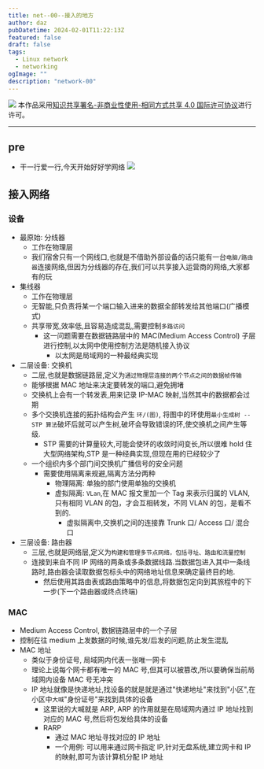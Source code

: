 ```yaml
---
title: net--00--接入的地方
author: daz
pubDatetime: 2024-02-01T11:22:13Z
featured: false
draft: false
tags:
  - Linux network
  - networking
ogImage: ""
description: "network-00"
---
```


![](https://img-blog.csdnimg.cn/img_convert/54e60afdf2764a07539da3136f3ce3e4.png)
本作品采用[知识共享署名-非商业性使用-相同方式共享 4.0 国际许可协议](https://creativecommons.org/licenses/by-nc-sa/4.0/)进行许可。

---

## pre

- 干一行爱一行,今天开始好好学网络
  ![](https://pic1.zhimg.com/80/v2-2d62ba265be486cb94ab531912aa3b9c_1440w.webp)

## 接入网络

### 设备

- 最原始: 分线器
  - 工作在物理层
  - 我们宿舍只有一个网线口,也就是不借助外部设备的话只能有一台`电脑/路由器`连接网络,但因为分线器的存在,我们可以共享接入运营商的网络,大家都有的玩
- 集线器
  - 工作在物理层
  - 无智能,只负责将某一个端口输入进来的数据全部转发给其他端口(广播模式)
  - 共享带宽,效率低,且容易造成混乱,需要控制`多路访问`
    - 这一问题需要在数据链路层中的 MAC(Medium Access Control) 子层进行控制,以太网中使用控制方法是随机接入协议
      - 以太网是局域网的一种最经典实现
- 二层设备: 交换机
  - 二层,也就是数据链路层,定义为`通过物理层连接的两个节点之间的数据帧传输`
  - 能够根据 MAC 地址来决定要转发的端口,避免拥堵
  - 交换机上会有一个转发表,用来记录 IP-MAC 映射,当然其中的数据都会过期
  - 多个交换机连接的拓扑结构会产生 `环/(图)`, 将图中的环使用`最小生成树 -- STP 算法`破坏后就可以产生树,破坏会导致错误的环,使交换机之间产生等级.
    - STP 需要的计算量较大,可能会使环的收敛时间变长,所以很难 hold 住大型网络架构,STP 是一种经典实现,但现在用的已经较少了
  - 一个组织内多个部门间交换机广播信号的安全问题
    - 需要使用隔离来规避,隔离方法分两种
      - 物理隔离: 单独的部门使用单独的交换机
      - 虚拟隔离: `VLan`,在 MAC 报文里加一个 Tag 来表示归属的 VLAN,只有相同 VLAN 的包，才会互相转发，不同 VLAN 的包，是看不到的.
        - 虚拟隔离中,交换机之间的连接靠 Trunk 口/ Access 口/ 混合口
- 三层设备: 路由器
  - 三层,也就是网络层,定义为`构建和管理多节点网络，包括寻址、路由和流量控制`
  - 连接到来自不同 IP 网络的两条或多条数据线路.当数据包进入其中一条线路时,路由器会读取数据包标头中的网络地址信息来确定最终目的地.
    - 然后使用其路由表或路由策略中的信息,将数据包定向到其旅程中的下一步(下一个路由器或终点终端)

### MAC

- Medium Access Control, 数据链路层中的一个子层
- 控制在往 medium 上发数据的时候,谁先发/后发的问题,防止发生混乱
- MAC 地址
  - 类似于身份证号, 局域网内代表一张唯一网卡
  - 理论上说每个网卡都有唯一的 MAC 号,但其可以被篡改,所以要确保当前局域网内设备 MAC 号无冲突
  - IP 地址就像是快递地址,找设备的就是就是通过"快递地址"来找到"小区",在小区中`大喊`"身份证号"来找到具体的设备
    - 这里说的大喊就是 ARP, ARP 的作用就是在局域网内通过 IP 地址找到对应的 MAC 号,然后将包发给具体的设备
    - RARP
      - 通过 MAC 地址寻找对应的 IP 地址
      - 一个用例: 可以用来通过网卡指定 IP,针对无盘系统,建立网卡和 IP 的映射,即可为该计算机分配 IP 地址
